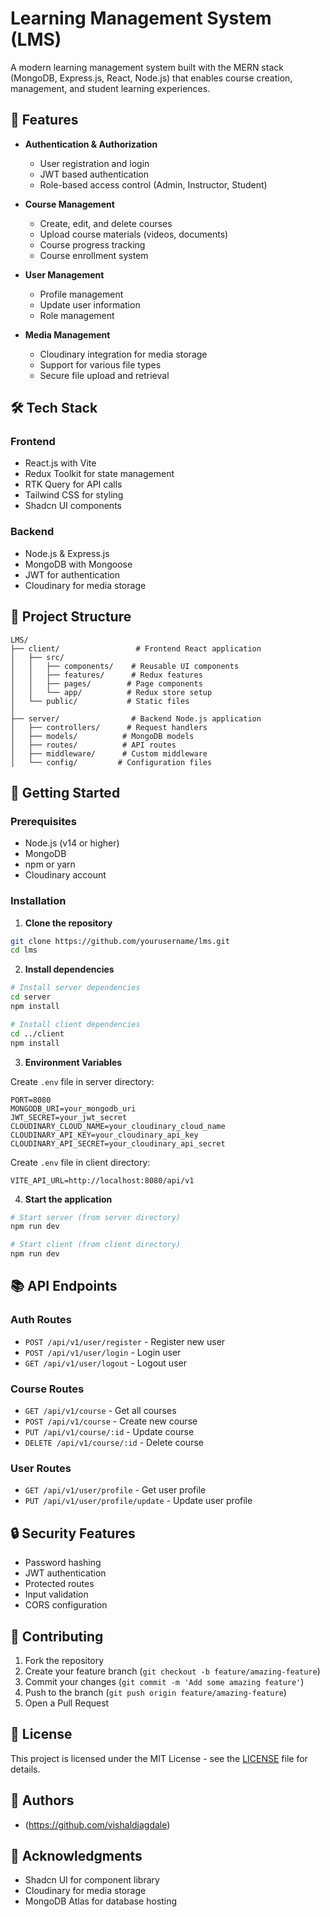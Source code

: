 # Learning Management System (LMS)

A modern learning management system built with the MERN stack (MongoDB, Express.js, React, Node.js) that enables course creation, management, and student learning experiences.

## 🚀 Features

- **Authentication & Authorization**
  - User registration and login
  - JWT based authentication
  - Role-based access control (Admin, Instructor, Student)

- **Course Management**
  - Create, edit, and delete courses
  - Upload course materials (videos, documents)
  - Course progress tracking
  - Course enrollment system

- **User Management**
  - Profile management
  - Update user information
  - Role management

- **Media Management**
  - Cloudinary integration for media storage
  - Support for various file types
  - Secure file upload and retrieval

## 🛠️ Tech Stack

### Frontend
- React.js with Vite
- Redux Toolkit for state management
- RTK Query for API calls
- Tailwind CSS for styling
- Shadcn UI components

### Backend
- Node.js & Express.js
- MongoDB with Mongoose
- JWT for authentication
- Cloudinary for media storage

## 📁 Project Structure

```
LMS/
├── client/                 # Frontend React application
│   ├── src/
│   │   ├── components/    # Reusable UI components
│   │   ├── features/      # Redux features
│   │   ├── pages/        # Page components
│   │   └── app/          # Redux store setup
│   └── public/           # Static files
│
├── server/                # Backend Node.js application
│   ├── controllers/      # Request handlers
│   ├── models/          # MongoDB models
│   ├── routes/          # API routes
│   ├── middleware/      # Custom middleware
│   └── config/         # Configuration files
```

## 🚀 Getting Started

### Prerequisites
- Node.js (v14 or higher)
- MongoDB
- npm or yarn
- Cloudinary account

### Installation

1. **Clone the repository**
```bash
git clone https://github.com/yourusername/lms.git
cd lms
```

2. **Install dependencies**
```bash
# Install server dependencies
cd server
npm install

# Install client dependencies
cd ../client
npm install
```

3. **Environment Variables**

Create `.env` file in server directory:
```env
PORT=8080
MONGODB_URI=your_mongodb_uri
JWT_SECRET=your_jwt_secret
CLOUDINARY_CLOUD_NAME=your_cloudinary_cloud_name
CLOUDINARY_API_KEY=your_cloudinary_api_key
CLOUDINARY_API_SECRET=your_cloudinary_api_secret
```

Create `.env` file in client directory:
```env
VITE_API_URL=http://localhost:8080/api/v1
```

4. **Start the application**
```bash
# Start server (from server directory)
npm run dev

# Start client (from client directory)
npm run dev
```

## 📚 API Endpoints

### Auth Routes
- `POST /api/v1/user/register` - Register new user
- `POST /api/v1/user/login` - Login user
- `GET /api/v1/user/logout` - Logout user

### Course Routes
- `GET /api/v1/course` - Get all courses
- `POST /api/v1/course` - Create new course
- `PUT /api/v1/course/:id` - Update course
- `DELETE /api/v1/course/:id` - Delete course

### User Routes
- `GET /api/v1/user/profile` - Get user profile
- `PUT /api/v1/user/profile/update` - Update user profile

## 🔒 Security Features

- Password hashing
- JWT authentication
- Protected routes
- Input validation
- CORS configuration

## 🤝 Contributing

1. Fork the repository
2. Create your feature branch (`git checkout -b feature/amazing-feature`)
3. Commit your changes (`git commit -m 'Add some amazing feature'`)
4. Push to the branch (`git push origin feature/amazing-feature`)
5. Open a Pull Request

## 📝 License

This project is licensed under the MIT License - see the [LICENSE](LICENSE) file for details.

## 👥 Authors

- (https://github.com/vishaldjagdale)

## 🙏 Acknowledgments

- Shadcn UI for component library
- Cloudinary for media storage
- MongoDB Atlas for database hosting

